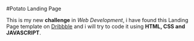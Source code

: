 #Potato Landing Page

This is my new **challenge** in _Web Development_, i have found this Landing Page template on [Dribbble](http://dribbble.com) and i will try to code it using **HTML, CSS and JAVASCRIPT**.